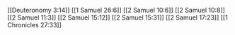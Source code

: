 [[Deuteronomy 3:14]]
[[1 Samuel 26:6]]
[[2 Samuel 10:6]]
[[2 Samuel 10:8]]
[[2 Samuel 11:3]]
[[2 Samuel 15:12]]
[[2 Samuel 15:31]]
[[2 Samuel 17:23]]
[[1 Chronicles 27:33]]
